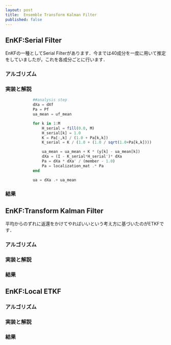 ```yaml
---
layout: post
title:  Ensemble Transform Kalman Filter
published: false
---
```



## EnKF:Serial Filter
EnKFの一種としてSerial Filterがあります．今までは40成分を一度に用いて推定をしていましたが，これを各成分ごとに行います．
### アルゴリズム
### 実装と解説

```Julia
            ##analysis step
            dXa = dXf
            Pa = Pf
            ua_mean = uf_mean

            for k in 1:M
                H_serial = fill(0.0, M)
                H_serial[k] = 1.0
                K = Pa[:,k] / (1.0 + Pa[k,k])
                K_serial = K / (1.0 + (1.0 / sqrt(1.0+Pa[k,k])))

                ua_mean = ua_mean + K * (y[k] - ua_mean[k])
                dXa = (I - K_serial*H_serial')* dXa
                Pa = dXa * dXa' / (member - 1.0)
                Pa = localization_mat .* Pa
            end

            ua = dXa .+ ua_mean
```

### 結果
## EnKF:Transform Kalman Filter
平均からのずれに返還をかけてやればいいという考え方に基づいたのがETKFです．
### アルゴリズム
### 実装と解説
### 結果
## EnKF:Local ETKF
### アルゴリズム
### 実装と解説
### 結果